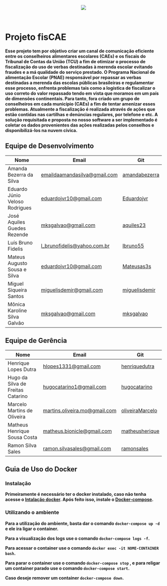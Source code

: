 <b><p align="center">
<img src="http://henriquedutra.com.br/wp-content/uploads/2017/08/fisCAElogo.png">
</p></br>

# Projeto fisCAE
Esse projeto tem por objetivo criar um canal de comunicação eficiente entre os conselheiros alimentares escolares (CAEs) e os fiscais do Tribunal de Contas da União (TCU) a fim de otimizar o processo de fiscalização do uso de verbas destinadas à merenda escolar evitando fraudes e a má qualidade do serviço prestado. O Programa Nacional de alimentação Escolar (PNAE) responsável por repassar as verbas destinadas a merenda das escolas públicas brasileiras e regulamentar esse processo, enfrenta problemas tais como a logística de fiscalizar o uso correto do valor repassado tendo em vista que moramos em um país de dimensões continentais. Para tanto, fora criado um grupo de conselheiros em cada município (CAEs) a fim de tentar amenizar esses problemas. Atualmente a fiscalização é realizada através de ações que estão contidas nas cartilhas e denúncias regulares, por telefone e etc. A solução requisitada e proposta no nosso software a ser implementado é coletar os dados provenientes das ações realizadas pelos conselhos e disponibilizá-los na nuvem cívica.

## Equipe de Desenvolvimento
|Nome | Email | Git|
|----------|-------|-------------|  
|Amanda Bezerra da Silva|emaildaamandasilva@gmail.com |[amandabezerra](https://github.com/amandabezerra)
|Eduardo Júnio Veloso Rodrigues|eduardojvr10@gmail.com |[Eduardojvr](https://github.com/Eduardojvr)
|José Aquiles Guedes Rezende|mksgalvao@gmail.com |[aquiles23](https://github.com/aquiles23)           
|Luís Bruno Fidelis |l_brunofidelis@yahoo.com.br |[lbruno55](https://github.com/lbruno55)          
|Mateus Augusto Sousa e Silva|eduardojvr10@gmail.com |[Mateusas3s](https://github.com/Mateusas3s)        
|Miguel Siqueira Santos|miguelisdemir@gmail.com |[miguelisdemir](https://github.com/miguelisdemir)      
|Mônica Karoline Silva Galvão|mksgalvao@gmail.com |[mksgalvao](https://github.com/mksgalvao)      

## Equipe de Gerência
|Nome | Email | Git|
|----------|-------|-------------|       
|Henrique Lopes Dutra| hlopes1331@gmail.com |[henriquedutra](https://github.com/henriquedutra)
|Hugo da Silva de Freitas Catarino|hugocatarino1@gmail.com |[hugocatarino](https://github.com/hugocatarino)     
|Marcelo Martins de Oliveira|martins.oliveira.mo@gmail.com |[oliveiraMarcelo](https://github.com/oliveiraMarcelo)
|Matheus Henrique Sousa Costa|matheus.bionicle@gmail.com |[matheusherique](https://github.com/matheusherique)     
|Ramon Silva Sales|ramon.silvasales@gmail.com |[ramonsales](https://github.com/ramonsales)     


## Guia de Uso do Docker

### Instalação
Primeiramente é necessário ter o docker instalado, caso não tenha acesse o [Intalação docker](https://docs.docker.com/engine/installation/linux/docker-ce/). Após feito isso, instale o [Docker-compose](https://docs.docker.com/compose/install/).

### Utilizando o ambiente

Para a utilização do ambiente, basta dar o comando `docker-compose up -d` e ele ira ligar o container.

Para a visualização dos logs use o comando `docker-compose logs -f`.

Para acessar o container use o comando `docker exec -it NOME-CONTAINER bash`.

Para parar o container use o comando `docker-compose stop` , e para religar um container parado use o comando `docker-compose start`.

Caso deseje remover um container `docker-compose down`.
